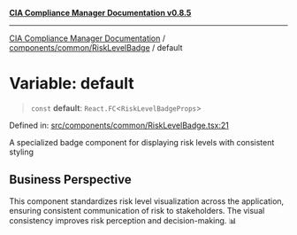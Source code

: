 [**CIA Compliance Manager Documentation v0.8.5**](../../../../README.md)

***

[CIA Compliance Manager Documentation](../../../../modules.md) / [components/common/RiskLevelBadge](../README.md) / default

# Variable: default

> `const` **default**: `React.FC`\<`RiskLevelBadgeProps`\>

Defined in: [src/components/common/RiskLevelBadge.tsx:21](https://github.com/Hack23/cia-compliance-manager/blob/3ae0301247f765ba03c8c0fe645db4718bb8af76/src/components/common/RiskLevelBadge.tsx#L21)

A specialized badge component for displaying risk levels with consistent styling

## Business Perspective

This component standardizes risk level visualization across the application,
ensuring consistent communication of risk to stakeholders. The visual consistency
improves risk perception and decision-making. 📊
